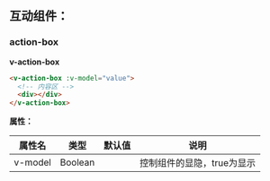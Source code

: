 ## 互动组件：

### action-box

**v-action-box**

```html
<v-action-box :v-model="value">
  <!-- 内容区 -->
  <div></div>
</v-action-box>

```

**属性：**

属性名   |    类型    |    默认值    |   说明
----    | ----      | ----        | ----    |
v-model  | Boolean |  |  控制组件的显隐，true为显示
